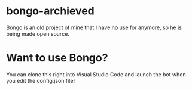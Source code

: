 # bongo-archieved
Bongo is an old project of mine that I have no use for anymore, so he is being made open source.

# Want to use Bongo?
You can clone this right into Visual Studio Code and launch the bot when you edit the config.json file!
